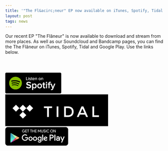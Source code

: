 ```yaml
---
title: '"The Fl&acirc;neur" EP now available on iTunes, Spotify, Tidal and Google Play'
layout: post
tags: news
---
```

Our recent EP "The Fl&acirc;neur" is now available to download and stream from more places. As well as our Soundcloud and Bandcamp pages, you can find the The Fl&acirc;neur on iTunes, Spotify, Tidal and Google Play. Use the links below.

<div class="row"><div class="col-xs-6 col-sm-3"><a href="https://geo.itunes.apple.com/gb/album/flaneur-ep/id1059219308?mt=1&app=music" target="_blank" style="display:inline-block;overflow:hidden;background:url(http://linkmaker.itunes.apple.com/images/badges/en-us/badge_music-lrg.svg) no-repeat;width:165px;height:40px;"></a></div>
<div class="col-xs-6 col-sm-3"><a href="https://t.co/Z5Kkki6OYs" target="_blank"><img src="/img/listen_on_spotify-black.png" class="img img-responsive"> </a></div>
<div class="clearfix visible-xs-block hidden-sm hidden-md hidden-lg"></div>
<div class="col-xs-6 col-sm-3"><a href="http://tidal.com/album/54088818" target="_blank"><img src="/img/tidal.png" class="img img-responsive"> </a></div>
<div class="col-xs-6 col-sm-3">
                <a href="https://play.google.com/store/music/album/Year_of_the_Fiery_Horse_Fl%C3%A2neur_EP?id=Bdoxetfqwdozr2debnswgl5lip4&utm_source=global_co&utm_medium=prtnr&utm_content=Mar2515&utm_campaign=PartBadge&pcampaignid=MKT-AC-global-none-all-co-pr-py-PartBadges-Oct1515-1" target="_blank"><img alt="Get it on Google Play" src="/img/googleplay.png" class="img img-responsive"></a></div></div>


